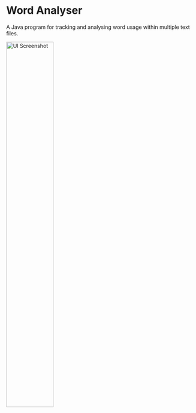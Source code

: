 # Word Analyser #

A Java program for tracking and analysing word usage within multiple text files.

<img src="https://github.com/Tochitos2/WordsOfWOT/blob/master/assets/UI_Screenshot.jpg?raw=true" width="50%" alt="UI Screenshot"/>
    